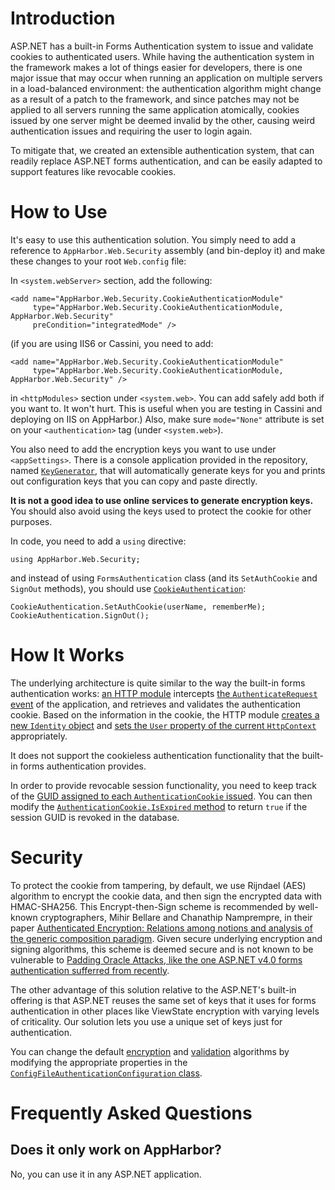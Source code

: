 # Introduction #

ASP.NET has a built-in Forms Authentication system to issue and validate
cookies to authenticated users.  While having the authentication system in the
framework makes a lot of things easier for developers, there is one major issue
that may occur when running an application on multiple servers in a
load-balanced environment: the authentication algorithm might change as a
result of a patch to the framework, and since patches may not be applied to all
servers running the same application atomically, cookies issued by one server
might be deemed invalid by the other, causing weird authentication issues and
requiring the user to login again.

To mitigate that, we created an extensible authentication system, that can
readily replace ASP.NET forms authentication, and can be easily adapted to
support features like revocable cookies.

# How to Use #

It's easy to use this authentication solution.  You simply need to add a
reference to `AppHarbor.Web.Security` assembly (and bin-deploy it) and make
these changes to your root `Web.config` file:

In `<system.webServer>` section, add the following:

    <add name="AppHarbor.Web.Security.CookieAuthenticationModule" 
         type="AppHarbor.Web.Security.CookieAuthenticationModule, AppHarbor.Web.Security"
         preCondition="integratedMode" />

(if you are using IIS6 or Cassini, you need to add:
     
    <add name="AppHarbor.Web.Security.CookieAuthenticationModule" 
         type="AppHarbor.Web.Security.CookieAuthenticationModule, AppHarbor.Web.Security" />

in `<httpModules>` section under `<system.web>`.  You can add safely add both if
you want to.  It won't hurt. This is useful when you are testing in Cassini and
deploying on IIS on AppHarbor.)  Also, make sure `mode="None"` attribute is set
on your `<authentication>` tag (under `<system.web>`).

You also need to add the encryption keys you want to use under `<appSettings>`.
There is a console application provided in the repository, named [`KeyGenerator`](https://github.com/appharbor/AppHarbor.Web.Security/tree/master/KeyGenerator),
that will automatically generate keys for you and prints out configuration keys
that you can copy and paste directly.

**It is not a good idea to use online services to generate encryption keys.**
You should also avoid using the keys used to protect the cookie for other
purposes.

In code, you need to add a `using` directive:

    using AppHarbor.Web.Security;

and instead of using `FormsAuthentication` class (and its `SetAuthCookie`
and `SignOut` methods), you should use [`CookieAuthentication`](https://github.com/appharbor/AppHarbor.Web.Security/blob/master/AppHarbor.Web.Security/CookieAuthentication.cs):

    CookieAuthentication.SetAuthCookie(userName, rememberMe);
    CookieAuthentication.SignOut();


# How It Works #

The underlying architecture is quite similar to the way the built-in forms
authentication works: [an HTTP module](https://github.com/appharbor/AppHarbor.Web.Security/blob/master/AppHarbor.Web.Security/CookieAuthenticationModule.cs) 
intercepts [the `AuthenticateRequest` event](https://github.com/appharbor/AppHarbor.Web.Security/blob/master/AppHarbor.Web.Security/CookieAuthenticationModule.cs#L22) of the application, and retrieves and validates the authentication
cookie.  Based on the information in the cookie, the HTTP module [creates
a new `Identity` object](https://github.com/appharbor/AppHarbor.Web.Security/blob/master/AppHarbor.Web.Security/CookieAuthenticationModule.cs#L37) and [sets the `User` property of the current `HttpContext`](https://github.com/appharbor/AppHarbor.Web.Security/blob/master/AppHarbor.Web.Security/CookieAuthenticationModule.cs#L38) appropriately.

It does not support the cookieless authentication functionality that the
built-in forms authentication provides.

In order to provide revocable session functionality, you need to keep
track of the [GUID assigned to each `AuthenticationCookie` issued](https://github.com/appharbor/AppHarbor.Web.Security/blob/master/AppHarbor.Web.Security/CookieAuthenticator.cs#L22).  You can
then modify the [`AuthenticationCookie.IsExpired` method](https://github.com/appharbor/AppHarbor.Web.Security/blob/master/AppHarbor.Web.Security/AuthenticationCookie.cs#L84) to return `true` if
the session GUID is revoked in the database.


# Security #

To protect the cookie from tampering, by default, we use Rijndael (AES)
algorithm to encrypt the cookie data, and then sign the encrypted data with
HMAC-SHA256.  This Encrypt-then-Sign scheme is recommended by well-known
cryptographers, Mihir Bellare and Chanathip Namprempre, in their paper
[Authenticated Encryption: Relations among notions and analysis of the generic
composition paradigm](http://charlotte.ucsd.edu/~mihir/papers/oem.pdf).  Given
secure underlying encryption and signing algorithms, this scheme is deemed
secure and is not known to be vulnerable to [Padding Oracle Attacks, like the
one ASP.NET v4.0 forms authentication sufferred from recently](http://netifera.com/research/poet/ieee-aspnetcrypto.pdf).

The other advantage of this solution relative to the ASP.NET's built-in
offering is that ASP.NET reuses the same set of keys that it uses for
forms authentication in other places like ViewState encryption with
varying levels of criticality.  Our solution lets you use a unique set
of keys just for authentication.

You can change the default
[encryption](https://github.com/appharbor/AppHarbor.Web.Security/blob/master/AppHarbor.Web.Security/ConfigFileAuthenticationConfiguration.cs#L45)
and
[validation](https://github.com/appharbor/AppHarbor.Web.Security/blob/master/AppHarbor.Web.Security/ConfigFileAuthenticationConfiguration.cs#L69)
algorithms by modifying the appropriate properties in the
[`ConfigFileAuthenticationConfiguration`
class](https://github.com/appharbor/AppHarbor.Web.Security/blob/master/AppHarbor.Web.Security/ConfigFileAuthenticationConfiguration.cs). 


# Frequently Asked Questions #

## Does it only work on AppHarbor? ##

No, you can use it in any ASP.NET application.
